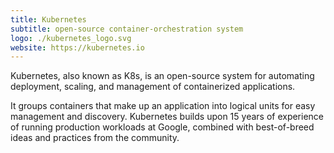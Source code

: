 ```yaml
---
title: Kubernetes
subtitle: open-source container-orchestration system
logo: ./kubernetes_logo.svg
website: https://kubernetes.io
---
```


Kubernetes, also known as K8s, is an open-source system
for automating deployment, scaling, and management of 
containerized applications.

It groups containers that make up an application into
logical units for easy management and discovery. Kubernetes
builds upon 15 years of experience of running production 
workloads at Google, combined with best-of-breed ideas
and practices from the community.